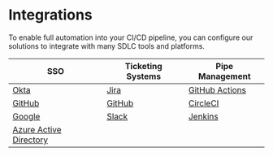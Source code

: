 # Integrations
To enable full automation into your CI/CD pipeline, you can configure our solutions to integrate with many SDLC tools and platforms.

| SSO                                                     | Ticketing Systems                                              | Pipe Management                                                              |
|---------------------------------------------------------|----------------------------------------------------------------|------------------------------------------------------------------------------|
| [Okta](integrations/okta/okta-integration.md)           | [Jira](integrations/jira/jira-integration.md)                  | [GitHub Actions](integrations/github-actions/github-actions-integration.md)  |
| [GitHub](integrations/github/github-sso-integration.md) | [GitHub](integrations/github/github-issues-integration.md)     | [CircleCI](integrations/circleci/circleci-integration.md)                    |
| [Google](integrations/google/google-sso-integration.md) | [Slack](integrations/slack/slack-integration.md)               | [Jenkins](integrations/jenkins/jenkins-integration.md)                       |
| [Azure Active Directory](integrations/azure-active-directory/aad-sso) |                                                  |                                                                              |
